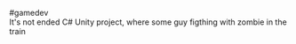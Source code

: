 #gamedev
<br>It's not ended C# Unity project, where some guy figthing with zombie in the train</br>
